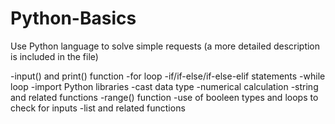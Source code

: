 # Python-Basics
Use Python language to solve simple requests (a more detailed description is included in the file)

-input() and print() function
-for loop
-if/if-else/if-else-elif statements
-while loop
-import Python libraries
-cast data type
-numerical calculation
-string and related functions
-range() function
-use of booleen types and loops to check for inputs
-list and related functions
